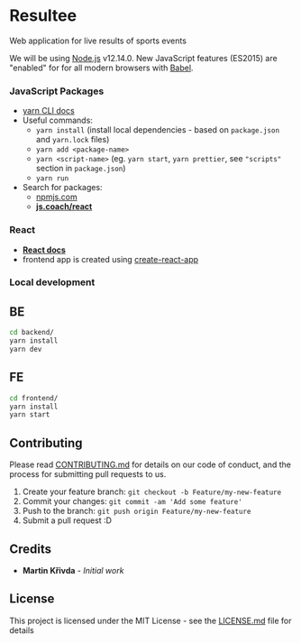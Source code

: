# Resultee
Web application for live results of sports events

We will be using [Node.js](https://nodejs.org/) v12.14.0.
New JavaScript features (ES2015) are "enabled" for for all modern browsers with [Babel](https://babeljs.io/).

### JavaScript Packages

- [yarn CLI docs](https://yarnpkg.com/en/docs/cli/)
- Useful commands:
  - `yarn install` (install local dependencies - based on `package.json` and `yarn.lock` files)
  - `yarn add <package-name>`
  - `yarn <script-name>` (eg. `yarn start`, `yarn prettier`, see `"scripts"` section in `package.json`)
  - `yarn run`
- Search for packages:
  - [npmjs.com](https://www.npmjs.com/)
  - **[js.coach/react](https://js.coach/react)**

### React

- **[React docs](https://reactjs.org/docs/getting-started.html)**
- frontend app is created using [create-react-app](https://create-react-app.dev/)

### Local development

## BE

```bash
cd backend/
yarn install
yarn dev
```

## FE

```bash
cd frontend/
yarn install
yarn start
```

## Contributing

Please read [CONTRIBUTING.md](https://gist.github.com/PurpleBooth/b24679402957c63ec426) for details on our code of conduct, and the process for submitting pull requests to us.
1. Create your feature branch: `git checkout -b Feature/my-new-feature`
2. Commit your changes: `git commit -am 'Add some feature'`
3. Push to the branch: `git push origin Feature/my-new-feature`
4. Submit a pull request :D

## Credits

* **Martin Křivda** - *Initial work*

## License

This project is licensed under the MIT License - see the [LICENSE.md](LICENSE.md) file for details
